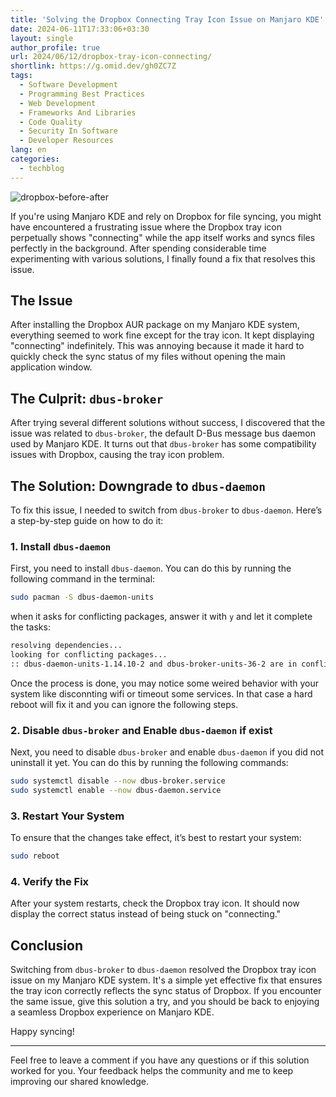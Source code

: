 ```yaml
---
title: 'Solving the Dropbox Connecting Tray Icon Issue on Manjaro KDE'
date: 2024-06-11T17:33:06+03:30
layout: single
author_profile: true
url: 2024/06/12/dropbox-tray-icon-connecting/
shortlink: https://g.omid.dev/gh0ZC7Z
tags:
  - Software Development
  - Programming Best Practices
  - Web Development
  - Frameworks And Libraries
  - Code Quality
  - Security In Software
  - Developer Resources
lang: en
categories: 
  - techblog
---
```

![dropbox-before-after](/images/2024/06/dropbox-before-after.jpg)

If you're using Manjaro KDE and rely on Dropbox for file syncing, you might have encountered a frustrating issue where the Dropbox tray icon perpetually shows "connecting" while the app itself works and syncs files perfectly in the background. After spending considerable time experimenting with various solutions, I finally found a fix that resolves this issue.

## The Issue

After installing the Dropbox AUR package on my Manjaro KDE system, everything seemed to work fine except for the tray icon. It kept displaying "connecting" indefinitely. This was annoying because it made it hard to quickly check the sync status of my files without opening the main application window.

## The Culprit: `dbus-broker`

After trying several different solutions without success, I discovered that the issue was related to `dbus-broker`, the default D-Bus message bus daemon used by Manjaro KDE. It turns out that `dbus-broker` has some compatibility issues with Dropbox, causing the tray icon problem.

## The Solution: Downgrade to `dbus-daemon`

To fix this issue, I needed to switch from `dbus-broker` to `dbus-daemon`. Here’s a step-by-step guide on how to do it:

### 1. Install `dbus-daemon`

First, you need to install `dbus-daemon`. You can do this by running the following command in the terminal:

```bash
sudo pacman -S dbus-daemon-units
```

when it asks for conflicting packages, answer it with `y` and let it complete the tasks:

```bash
resolving dependencies...
looking for conflicting packages...
:: dbus-daemon-units-1.14.10-2 and dbus-broker-units-36-2 are in conflict. Remove dbus-broker-units? [y/N]
```

Once the process is done, you may notice some weired behavior with your system like disconnting wifi or timeout some services. In that case a hard reboot will fix it and you can ignore the following steps.

### 2. Disable `dbus-broker` and Enable `dbus-daemon` if exist

Next, you need to disable `dbus-broker` and enable `dbus-daemon` if you did not uninstall it yet. You can do this by running the following commands:

```bash
sudo systemctl disable --now dbus-broker.service
sudo systemctl enable --now dbus-daemon.service
```

### 3. Restart Your System

To ensure that the changes take effect, it’s best to restart your system:

```bash
sudo reboot
```

### 4. Verify the Fix

After your system restarts, check the Dropbox tray icon. It should now display the correct status instead of being stuck on "connecting."

## Conclusion

Switching from `dbus-broker` to `dbus-daemon` resolved the Dropbox tray icon issue on my Manjaro KDE system. It's a simple yet effective fix that ensures the tray icon correctly reflects the sync status of Dropbox. If you encounter the same issue, give this solution a try, and you should be back to enjoying a seamless Dropbox experience on Manjaro KDE.

Happy syncing!

---

Feel free to leave a comment if you have any questions or if this solution worked for you. Your feedback helps the community and me to keep improving our shared knowledge.
